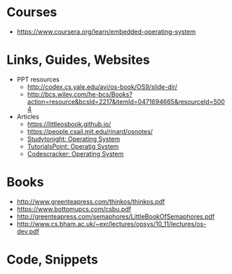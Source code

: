 # Courses
- https://www.coursera.org/learn/embedded-operating-system


# Links, Guides, Websites

* PPT resources
  - http://codex.cs.yale.edu/avi/os-book/OS9/slide-dir/
  - http://bcs.wiley.com/he-bcs/Books?action=resource&bcsId=2217&itemId=0471694665&resourceId=5004
* Articles
  - https://littleosbook.github.io/
  - https://people.csail.mit.edu/rinard/osnotes/
  - [Studytonight: Operating System](http://www.studytonight.com/operating-system/introduction-operating-systems)
  - [TutorialsPoint: Operatig System](https://www.tutorialspoint.com/operating_system/)
  - [Codescracker: Operating System](https://codescracker.com/operating-system/)


# Books
- http://www.greenteapress.com/thinkos/thinkos.pdf
- https://www.bottomupcs.com/csbu.pdf
- http://greenteapress.com/semaphores/LittleBookOfSemaphores.pdf
- http://www.cs.bham.ac.uk/~exr/lectures/opsys/10_11/lectures/os-dev.pdf

# Code, Snippets

